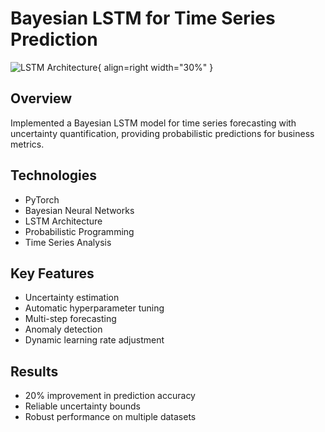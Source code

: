 # Bayesian LSTM for Time Series Prediction

![LSTM Architecture](../../img/lstm_architecture.png){ align=right width="30%" }

## Overview
Implemented a Bayesian LSTM model for time series forecasting with uncertainty quantification, providing probabilistic predictions for business metrics.

## Technologies
- PyTorch
- Bayesian Neural Networks
- LSTM Architecture
- Probabilistic Programming
- Time Series Analysis

## Key Features
- Uncertainty estimation
- Automatic hyperparameter tuning
- Multi-step forecasting
- Anomaly detection
- Dynamic learning rate adjustment

## Results
- 20% improvement in prediction accuracy
- Reliable uncertainty bounds
- Robust performance on multiple datasets